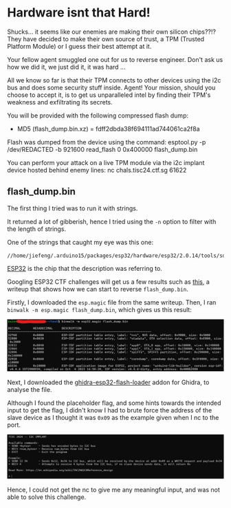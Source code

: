 # Hardware isnt that Hard!

Shucks... it seems like our enemies are making their own silicon chips??!? They have decided to make their own source of trust, a TPM (Trusted Platform Module) or I guess their best attempt at it.

Your fellow agent smuggled one out for us to reverse engineer. Don't ask us how we did it, we just did it, it was hard ...

All we know so far is that their TPM connects to other devices using the i2c bus and does some security stuff inside. Agent! Your mission, should you choose to accept it, is to get us unparalleled intel by finding their TPM's weakness and exfiltrating its secrets.

You will be provided with the following compressed flash dump:
- MD5 (flash_dump.bin.xz) = fdff2dbda38f694111ad744061ca2f8a

Flash was dumped from the device using the command:
esptool.py -p /dev/REDACTED -b 921600 read_flash 0 0x400000 flash_dump.bin

You can perform your attack on a live TPM module via the i2c implant device hosted behind enemy lines: nc chals.tisc24.ctf.sg 61622

## flash_dump.bin

The first thing I tried was to run it with strings.

It returned a lot of gibberish, hence I tried using the `-n` option to filter with the length of strings.

One of the strings that caught my eye was this one:

```
//home/jiefeng/.arduino15/packages/esp32/hardware/esp32/2.0.14/tools/sdk/esp32/include/hal/esp32/include/hal/gpio_ll.h
```

[ESP32](https://en.wikipedia.org/wiki/ESP32) is the chip that the description was referring to.

Googling ESP32 CTF challenges will get us a few results such as [this](https://ctftime.org/writeup/39209), a writeup that shows how we can start to reverse `flash_dump.bin`.

Firstly, I downloaded the `esp.magic` file from the same writeup. Then, I ran `binwalk -m esp.magic flash_dump.bin`, which gives us this result:

![alt text](./images/image.png)

Next, I downloaded the [ghidra-esp32-flash-loader](https://github.com/dynacylabs/ghidra-esp32-flash-loader) addon for Ghidra, to analyse the file.

Although I found the placeholder flag, and some hints towards the intended input to get the flag, I didn't know I had to brute force the address of the slave device as I thought it was `0x09` as the example given when I nc to the port.

![alt text](./images/image-1.png)

Hence, I could not get the nc to give me any meaningful input, and was not able to solve this challenge.